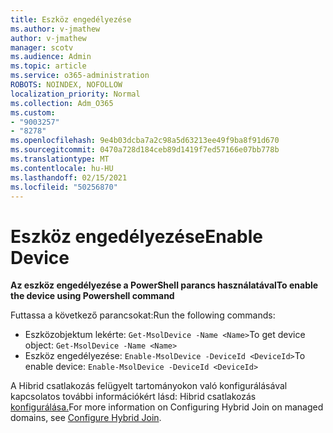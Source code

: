 ```yaml
---
title: Eszköz engedélyezése
ms.author: v-jmathew
author: v-jmathew
manager: scotv
ms.audience: Admin
ms.topic: article
ms.service: o365-administration
ROBOTS: NOINDEX, NOFOLLOW
localization_priority: Normal
ms.collection: Adm_O365
ms.custom:
- "9003257"
- "8278"
ms.openlocfilehash: 9e4b03dcba7a2c98a5d63213ee49f9ba8f91d670
ms.sourcegitcommit: 0470a728d184ceb89d1419f7ed57166e07bb778b
ms.translationtype: MT
ms.contentlocale: hu-HU
ms.lasthandoff: 02/15/2021
ms.locfileid: "50256870"
---
```

# <a name="enable-device"></a><span data-ttu-id="6facc-102">Eszköz engedélyezése</span><span class="sxs-lookup"><span data-stu-id="6facc-102">Enable Device</span></span>

<span data-ttu-id="6facc-103">**Az eszköz engedélyezése a PowerShell parancs használatával**</span><span class="sxs-lookup"><span data-stu-id="6facc-103">**To enable the device using Powershell command**</span></span>

<span data-ttu-id="6facc-104">Futtassa a következő parancsokat:</span><span class="sxs-lookup"><span data-stu-id="6facc-104">Run the following commands:</span></span>

- <span data-ttu-id="6facc-105">Eszközobjektum lekérte: `Get-MsolDevice -Name <Name>`</span><span class="sxs-lookup"><span data-stu-id="6facc-105">To get device object: `Get-MsolDevice -Name <Name>`</span></span>
- <span data-ttu-id="6facc-106">Eszköz engedélyezése: `Enable-MsolDevice -DeviceId <DeviceId>`</span><span class="sxs-lookup"><span data-stu-id="6facc-106">To enable device: `Enable-MsolDevice -DeviceId <DeviceId>`</span></span>

<span data-ttu-id="6facc-107">A Hibrid csatlakozás felügyelt tartományokon való konfigurálásával kapcsolatos további információkért lásd: Hibrid csatlakozás [konfigurálása.](https://docs.microsoft.com/azure/active-directory/devices/hybrid-azuread-join-managed-domains)</span><span class="sxs-lookup"><span data-stu-id="6facc-107">For more information on Configuring Hybrid Join on managed domains, see [Configure Hybrid Join](https://docs.microsoft.com/azure/active-directory/devices/hybrid-azuread-join-managed-domains).</span></span>
